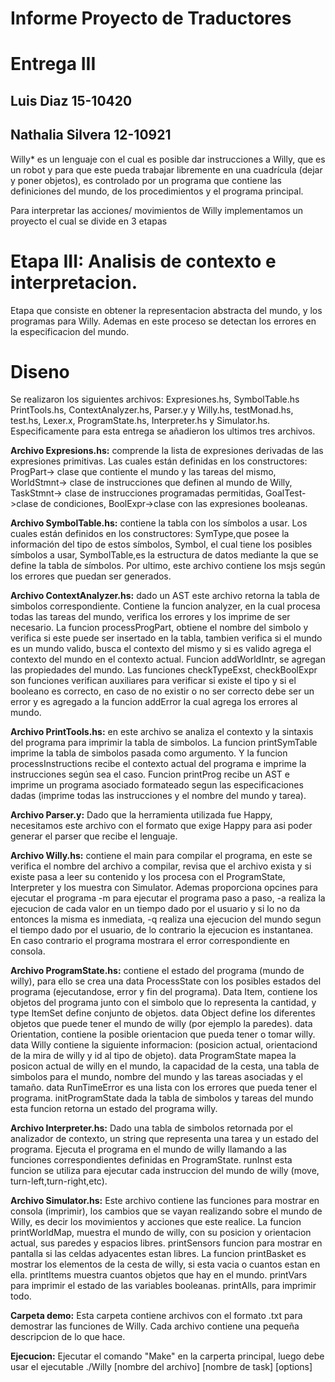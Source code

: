# Informe Proyecto de Traductores  
# Entrega III
## Luis Diaz 15-10420
## Nathalia Silvera 12-10921


Willy* es un lenguaje con el cual es posible dar instrucciones a Willy, 
que es un robot y para que este pueda trabajar libremente en una cuadrícula 
(dejar y poner objetos), es controlado por un programa que contiene las 
definiciones del mundo, de los procedimientos y el programa principal.


Para interpretar las acciones/ movimientos de Willy implementamos 
un proyecto el cual se divide en 3 etapas


# Etapa III: Analisis de contexto e interpretacion.
Etapa que consiste en obtener la representacion abstracta del mundo,
y los programas para Willy. Ademas en este proceso se detectan los
errores en la especificacion del mundo.

# **Diseno** 
Se realizaron los siguientes archivos: Expresiones.hs, SymbolTable.hs
PrintTools.hs, ContextAnalyzer.hs, Parser.y y Willy.hs, testMonad.hs,
test.hs, Lexer.x, ProgramState.hs, Interpreter.hs y Simulator.hs. 
Especificamente para esta entrega se añadieron los ultimos tres archivos.


**Archivo Expresions.hs:** comprende la lista de expresiones derivadas
de las expresiones primitivas. Las cuales están definidas en los 
constructores: ProgPart-> clase que contiente el mundo y las tareas del 
mismo, WorldStmnt-> clase de instrucciones que definen al mundo de Willy, 
TaskStmnt-> clase de instrucciones programadas permitidas, 
GoalTest->clase de condiciones, BoolExpr->clase con las expresiones booleanas. 


**Archivo SymbolTable.hs:** contiene la tabla con los símbolos a usar.
Los cuales están definidos en los constructores: SymType,que posee la información 
del tipo de estos símbolos, Symbol, el cual tiene los posibles símbolos a usar, 
SymbolTable,es la estructura de datos mediante la que se define la 
tabla de símbolos. Por ultimo, este archivo contiene los msjs según los 
errores que puedan ser generados.


**Archivo ContextAnalyzer.hs:** dado un AST este archivo retorna la tabla de 
simbolos correspondiente. Contiene la funcion analyzer, en la cual procesa
todas las tareas del mundo, verifica los errores y los imprime de ser
necesario. La funcion processProgPart, obtiene el nombre del simbolo y 
verifica si este puede ser insertado en la tabla, tambien verifica si el 
mundo es un mundo valido, busca el contexto del mismo y si es valido agrega
el contexto del mundo en el contexto actual. Funcion addWorldIntr, se agregan 
las propiedades del mundo. Las funciones checkTypeExst, checkBoolExpr son 
funciones verifican auxiliares para verificar si existe el tipo y si el 
booleano es correcto, en caso de no existir o no ser correcto debe ser un 
error y es agregado a la funcion addError la cual agrega los errores al mundo.


**Archivo PrintTools.hs:** en este archivo se analiza el contexto y la 
sintaxis del programa para imprimir la tabla de simbolos. La funcion 
printSymTable imprime la tabla de simbolos pasada como argumento. Y la 
funcion processInstructions recibe el contexto actual del programa e 
imprime la instrucciones según sea el caso. Funcion printProg recibe un
AST e imprime un programa asociado formateado segun las especificaciones
dadas (imprime todas las instrucciones y el nombre del mundo y tarea).


**Archivo Parser.y:** Dado que la herramienta utilizada fue Happy, necesitamos 
este archivo con el formato que exige Happy para asi poder generar el parser 
que recibe el lenguaje.  


**Archivo Willy.hs:** contiene el main para compilar el programa, en este 
se verifica el nombre del archivo a compilar, revisa que el archivo exista
y si existe pasa a leer su contenido y los procesa con el ProgramState, 
Interpreter y los muestra con Simulator. Ademas proporciona opcines para
ejecutar el programa -m para ejecutar el programa paso a paso, -a realiza la 
ejecucion de cada valor en un tiempo dado por el usuario y si lo no da entonces 
la misma es inmediata, -q realiza una ejecucion del mundo segun el tiempo dado por
el usuario, de lo contrario la ejecucion es instantanea.  En caso contrario 
el programa mostrara el error correspondiente en consola.


**Archivo ProgramState.hs:** contiene el estado del programa (mundo de willy),
para ello se crea una data ProcessState con los posibles estados del programa 
(ejecutandose, error y fin del programa). Data Item, contiene los objetos del 
programa junto con el simbolo que lo representa la cantidad, y type ItemSet 
define conjunto de objetos. data Object define los diferentes objetos que 
puede tener el mundo de willy (por ejemplo la paredes). data Orientation, contiene
la posible orientacion que pueda tener o tomar willy. data Willy contiene la siguiente
informacion: (posicion actual, orientaciond de la mira de willy y id al tipo de objeto).
data ProgramState mapea la posicon actual de willy en el mundo, la capacidad de 
la cesta, una tabla de simbolos para el mundo, nombre del mundo y las tareas 
asociadas y el tamaño. data RunTimeError es una lista con los errores que pueda 
tener el programa. initProgramState dada la tabla de simbolos y tareas del mundo 
esta funcion retorna un estado del programa willy.

**Archivo Interpreter.hs:** Dado una tabla de simbolos retornada por el analizador
de contexto, un string que representa una tarea y un estado del programa. Ejecuta
el programa en el mundo de willy llamando a las funciones correspondientes definidas 
en ProgramState. runInst esta funcion se utiliza para ejecutar cada instruccion del
mundo de willy (move, turn-left,turn-right,etc).


**Archivo Simulator.hs:** Este archivo contiene las funciones para mostrar
en consola (imprimir), los cambios que se vayan realizando sobre el mundo 
de Willy, es decir los movimientos y acciones que este realice. La funcion
printWorldMap, muestra el mundo de willy, con su posicion y orientacion actual, 
sus paredes y espacios libres. printSensors funcion para mostrar en pantalla
si las celdas adyacentes estan libres. La funcion printBasket es mostrar los 
elementos de la cesta de willy, si esta vacia o cuantos estan en ella. 
printItems muestra cuantos objetos que hay en el mundo.
printVars para imprimir el estado de las variables booleanas. printAlls, para
imprimir todo. 

**Carpeta demo:** Esta carpeta contiene archivos con el formato .txt para 
demostrar las funciones de Willy. Cada archivo contiene una pequeña descripcion
de lo que hace. 

**Ejecucion:** Ejecutar el comando "Make" en la carperta principal,
luego debe usar el ejecutable ./Willy [nombre del archivo] [nombre de task] [options]

